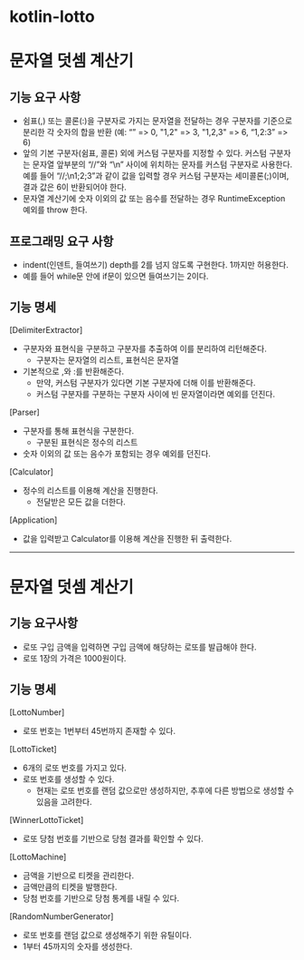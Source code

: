 # kotlin-lotto

#  문자열 덧셈 계산기
##  기능 요구 사항
- 쉼표(,) 또는 콜론(:)을 구분자로 가지는 문자열을 전달하는 경우 구분자를 기준으로 분리한 각 숫자의 합을 반환 (예: “” => 0, "1,2" => 3, "1,2,3" => 6, “1,2:3” => 6)
- 앞의 기본 구분자(쉼표, 콜론) 외에 커스텀 구분자를 지정할 수 있다. 커스텀 구분자는 문자열 앞부분의 “//”와 “\n” 사이에 위치하는 문자를 커스텀 구분자로 사용한다. 예를 들어 “//;\n1;2;3”과 같이 값을 입력할 경우 커스텀 구분자는 세미콜론(;)이며, 결과 값은 6이 반환되어야 한다. 
- 문자열 계산기에 숫자 이외의 값 또는 음수를 전달하는 경우 RuntimeException 예외를 throw 한다.

## 프로그래밍 요구 사항
- indent(인덴트, 들여쓰기) depth를 2를 넘지 않도록 구현한다. 1까지만 허용한다.
- 예를 들어 while문 안에 if문이 있으면 들여쓰기는 2이다.

## 기능 명세
[DelimiterExtractor]
- 구분자와 표현식을 구분하고 구분자를 추출하여 이를 분리하여 리턴해준다.
  - 구분자는 문자열의 리스트, 표현식은 문자열
- 기본적으로 ,와 :를 반환해준다.
  - 만약, 커스텀 구분자가 있다면 기본 구분자에 더해 이를 반환해준다.
  - 커스텀 구분자를 구분하는 구분자 사이에 빈 문자열이라면 예외를 던진다.

[Parser]
- 구분자를 통해 표현식을 구분한다.
  - 구분된 표현식은 정수의 리스트
- 숫자 이외의 값 또는 음수가 포함되는 경우 예외를 던진다.

[Calculator]
- 정수의 리스트를 이용해 계산을 진행한다.
  - 전달받은 모든 값을 더한다.

[Application]
- 값을 입력받고 Calculator를 이용해 계산을 진행한 뒤 출력한다.

---

#  문자열 덧셈 계산기

## 기능 요구사항
- 로또 구입 금액을 입력하면 구입 금액에 해당하는 로또를 발급해야 한다.
- 로또 1장의 가격은 1000원이다.

## 기능 명세
[LottoNumber]
- 로또 번호는 1번부터 45번까지 존재할 수 있다.

[LottoTicket]
- 6개의 로또 번호를 가지고 있다.
- 로또 번호를 생성할 수 있다.
  - 현재는 로또 번호를 랜덤 값으로만 생성하지만, 추후에 다른 방법으로 생성할 수 있음을 고려한다.

[WinnerLottoTicket]
- 로또 당첨 번호를 기반으로 당첨 결과를 확인할 수 있다.

[LottoMachine]
- 금액을 기반으로 티켓을 관리한다.
- 금액만큼의 티켓을 발행한다.
- 당첨 번호를 기반으로 당첨 통계를 내릴 수 있다.

[RandomNumberGenerator]
- 로또 번호를 랜덤 값으로 생성해주기 위한 유틸이다.
- 1부터 45까지의 숫자를 생성한다.